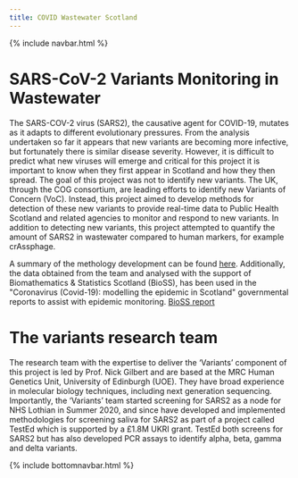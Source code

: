 ```yaml
---
title: COVID Wastewater Scotland
---
```

{% include navbar.html %} 

# SARS-CoV-2 Variants Monitoring in Wastewater

The SARS-COV-2 virus (SARS2), the causative agent for COVID-19, mutates as it adapts to different evolutionary pressures. 
From the analysis undertaken so far it appears that new variants are becoming more infective, but fortunately there is 
similar disease severity. However, it is difficult to predict what new viruses will emerge and critical for this project 
it is important to know when they first appear in Scotland and how they then spread. The goal of this project was not to 
identify new variants. The UK, through the COG consortium, are leading efforts to identify new Variants of Concern (VoC). 
Instead, this project aimed to develop methods for detection of these new variants to provide real-time data to Public Health 
Scotland and related agencies to monitor and respond to new variants. 
In addition to detecting new variants, this project attempted to quantify the amount of SARS2 in wastewater compared to human markers, for example crAssphage.

A summary of the methology development can be found [here](https://biordm.github.io/COVID-Wastewater-Scotland/MethodsDevelopment). Additionally, the data obtained from the team and analysed with the support of Biomathematics & Statistics Scotland (BioSS), has been used in the "Coronavirus (Covid-19): modelling the epidemic in Scotland" governmental reports to assist with epidemic monitoring. [BioSS report](https://www.gov.scot/binaries/content/documents/govscot/publications/research-and-analysis/2022/03/coronavirus-covid-19-modelling-epidemic-issue-no-92/documents/coronavirus-covid-19-modelling-epidemic-scotland-issue-no-92/coronavirus-covid-19-modelling-epidemic-scotland-issue-no-92/govscot%3Adocument/coronavirus-covid-19-modelling-epidemic-scotland-issue-no-92.pdf)

# The variants research team 

The research team with the expertise to deliver the ‘Variants’ component of this project is led by Prof. Nick Gilbert and are based at the MRC Human Genetics Unit, 
University of Edinburgh (UOE). They have broad experience in molecular biology techniques, including next generation 
sequencing. Importantly, the ‘Variants’ team started screening for SARS2 as a node for NHS Lothian in Summer 2020, and 
since have developed and implemented methodologies for screening saliva for SARS2 as part of a project called TestEd which 
is supported by a £1.8M UKRI grant. TestEd both screens for SARS2 but has also developed PCR assays to identify alpha, 
beta, gamma and delta variants.

{% include bottomnavbar.html %}


